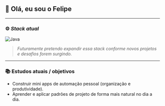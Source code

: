 ## 👋 Olá, eu sou o Felipe

---

### ⚙️ *Stack atual*

![Java](https://img.shields.io/badge/Java-%23ED8B00.svg?logo=openjdk\&logoColor=white)

> *Futuramente pretendo expandir essa stack conforme novos projetos e desafios forem surgindo.*

---

### 📚 Estudos atuais / objetivos

* Construir mini apps de automação pessoal (organização e produtividade).
* Aprender e aplicar padrões de projeto de forma mais natural no dia a dia.
